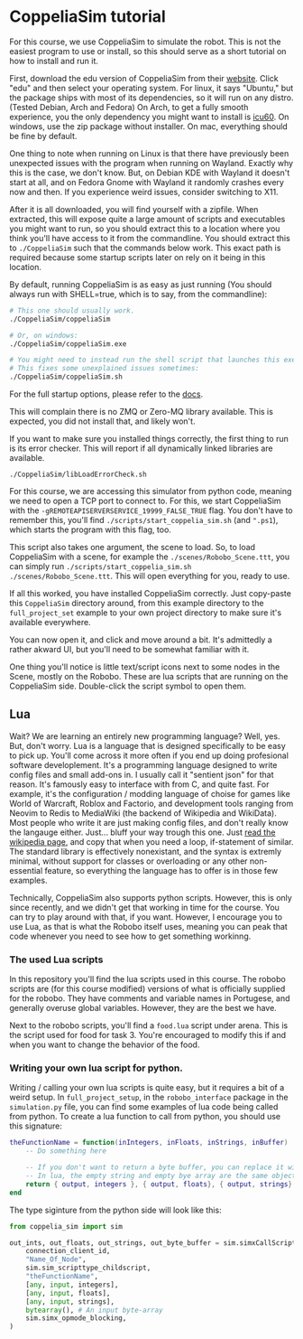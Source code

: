 # CoppeliaSim tutorial

For this course, we use CoppeliaSim to simulate the robot. This is not the easiest program to use or install, so this should serve as a short tutorial on how to install and run it.

First, download the edu version of CoppeliaSim from their [website](https://www.coppeliarobotics.com/downloads). Click "edu" and then select your operating system. For linux, it says "Ubuntu," but the package ships with most of its dependencies, so it will run on any distro. (Tested Debian, Arch and Fedora) On Arch, to get a fully smooth experience, you the only dependency you might want to install is [icu60](https://aur.archlinux.org/packages/icu60). On windows, use the zip package without installer. On mac, everything should be fine by default.

One thing to note when running on Linux is that there have previously been unexpected issues with the program when running on Wayland. Exactly why this is the case, we don't know. But, on Debian KDE with Wayland it doesn't start at all, and on Fedora Gnome with Wayland it randomly crashes every now and then. If you experience weird issues, consider switching to X11.

After it is all downloaded, you will find yourself with a zipfile. When extracted, this will expose quite a large amount of scripts and executables you might want to run, so you should extract this to a location where you think you'll have access to it from the commandline. You should extract this to `./CoppeliaSim` such that the commands below work. This exact path is required because some startup scripts later on rely on it being in this location.

By default, running CoppeliaSim is as easy as just running (You should always run with SHELL=true, which is to say, from the commandline):

```sh
# This one should usually work.
./CoppeliaSim/coppeliaSim

# Or, on windows:
./CoppeliaSim/coppeliaSim.exe

# You might need to instead run the shell script that launches this executable.
# This fixes some unexplained issues sometimes:
./CoppeliaSim/coppeliaSim.sh
```

For the full startup options, please refer to the [docs](https://www.coppeliarobotics.com/helpFiles/en/commandLine.htm).

This will complain there is no ZMQ or Zero-MQ library available. This is expected, you did not install that, and likely won't.

If you want to make sure you installed things correctly, the first thing to run is its error checker. This will report if all dynamically linked libraries are available.

```
./CoppeliaSim/libLoadErrorCheck.sh
```

For this course, we are accessing this simulator from python code, meaning we need to open a TCP port to connect to. For this, we start CoppeliaSim with the `-gREMOTEAPISERVERSERVICE_19999_FALSE_TRUE` flag. You don't have to remember this, you'll find `./scripts/start_coppelia_sim.sh` (and `".ps1`), which starts the program with this flag, too.

This script also takes one argument, the scene to load. So, to load CoppeliaSim with a scene, for example the `./scenes/Robobo_Scene.ttt`, you can simply run `./scripts/start_coppelia_sim.sh ./scenes/Robobo_Scene.ttt`. This will open everything for you, ready to use.

If all this worked, you have installed CoppeliaSim correctly. Just copy-paste this `CoppeliaSim` directory around, from this example directory to the `full_project_set` example to your own project directory to make sure it's available everywhere.

You can now open it, and click and move around a bit. It's admittedly a rather akward UI, but you'll need to be somewhat familiar with it.

One thing you'll notice is little text/script icons next to some nodes in the Scene, mostly on the Robobo. These are lua scripts that are running on the CoppeliaSim side. Double-click the script symbol to open them.

## Lua

Wait? We are learning an entirely new programming language? Well, yes. But, don't worry. Lua is a language that is designed specifically to be easy to pick up. You'll come across it more often if you end up doing profesional software developlement. It's a programming language designed to write config files and small add-ons in. I usually call it "sentient json" for that reason. It's famously easy to interface with from C, and quite fast. For example, it's the configuration / modding language of choise for games like World of Warcraft, Roblox and Factorio, and development tools ranging from Neovim to Redis to MediaWiki (the backend of Wikipedia and WikiData). Most people who write it are just making config files, and don't really know the langauge either. Just... bluff your way trough this one. Just [read the wikipedia page](<https://en.wikipedia.org/wiki/Lua_(programming_language)#Features>), and copy that when you need a loop, if-statement of similar. The standard library is effectively nonexistant, and the syntax is extremly minimal, without support for classes or overloading or any other non-essential feature, so everything the language has to offer is in those few examples.

Technically, CoppeliaSim also supports python scripts. However, this is only since recently, and we didn't get that working in time for the course. You can try to play around with that, if you want. However, I encourage you to use Lua, as that is what the Robobo itself uses, meaning you can peak that code whenever you need to see how to get something workinng.


### The used Lua scripts

In this repository you'll find the lua scripts used in this course. The robobo scripts are (for this course modified) versions of what is officially supplied for the robobo. They have comments and variable names in Portugese, and generally overuse global variables. However, they are the best we have.

Next to the robobo scripts, you'll find a `food.lua` script under arena. This is the script used for food for task 3. You're encouraged to modify this if and when you want to change the behavior of the food.


### Writing your own lua script for python.

Writing / calling your own lua scripts is quite easy, but it requires a bit of a weird setup.
In `full_project_setup`, in the `robobo_interface` package in the `simulation.py` file, you can find some examples of lua code being called from python. To create a lua function to call from python, you should use this signature:

```lua
theFunctionName = function(inIntegers, inFloats, inStrings, inBuffer)
    -- Do something here

    -- If you don't want to return a byte buffer, you can replace it with an emty string,
    -- In lua, the empty string and empty bye array are the same object.
    return { output, integers }, { output, floats}, { output, strings}, outByteBuffer
end
```

The type siginture from the python side will look like this:

```python
from coppelia_sim import sim

out_ints, out_floats, out_strings, out_byte_buffer = sim.simxCallScriptFunction(
    connection_client_id,
    "Name_Of_Node",
    sim.sim_scripttype_childscript,
    "theFunctionName",
    [any, input, integers],
    [any, input, floats],
    [any, input, strings],
    bytearray(), # An input byte-array
    sim.simx_opmode_blocking,
)
```
